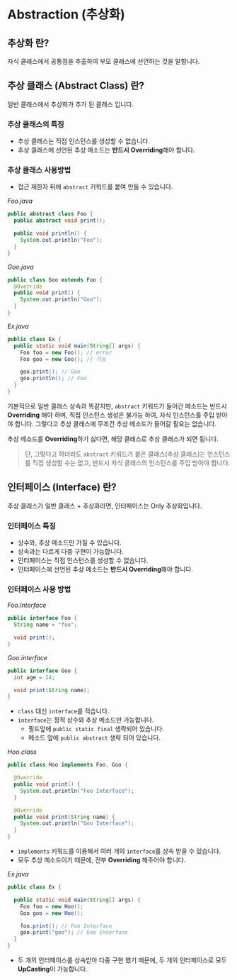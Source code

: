 # Abstraction (추상화)

## 추상화 란?

자식 클래스에서 공통점을 추출하여 부모 클래스에 선언하는 것을 말합니다.

## 추상 클래스 (Abstract Class) 란?

일반 클래스에서 추상화가 추가 된 클래스 입니다.

### 추상 클래스의 특징

- 추상 클래스는 직접 인스턴스를 생성할 수 없습니다.
- 추상 클래스에 선언된 추상 메소드는 **반드시 Overriding**해야 합니다.

### 추상 클래스 사용방법

- 접근 제한자 뒤에 `abstract` 키워드를 붙여 만들 수 있습니다.

*Foo.java*

```java
public abstract class Foo {
  public abstract void print();

  public void println() {
    System.out.println("Foo");
  }
}
```

*Goo.java*

```java
public class Goo extends Foo {
  @Override
  public void print() {
    System.out.println("Goo");
  }
}
```

*Ex.java*

```java
public class Ex {
  public static void main(String[] args) {
    Foo foo = new Foo(); // error
    Foo goo = new Goo(); // 가능

    goo.print(); // Goo
    goo.println(); // Foo
  }
}
```

기본적으로 일반 클래스 상속과 똑같지만, `abstract` 키워드가 들어간 메소드는 반드시 **Overriding** 해야 하며, 직접 인스턴스 생성은 불가능 하여, 자식 인스턴스를 주입 받아야 합니다. 그렇다고
추상 클래스에 무조건 추상 메소드가 들어갈 필요는 없습니다.

추상 메소드를 **Overriding**하기 싫다면, 해당 클래스로 추상 클래스가 되면 됩니다.

> 단, 그렇다고 하더라도 `abstract` 키워드가 붙은 클래스(추상 클래스)는 인스턴스를 직접 생성할 수는 없고, 반드시 자식 클래스의 인스턴스를 주입 받아야 합니다.

## 인터페이스 (Interface) 란?

추상 클래스가 일반 클래스 + 추상화라면, 인터페이스는 Only 추상화입니다.

### 인터페이스 특징

- 상수와, 추상 메소드만 가질 수 있습니다.
- 상속과는 다르게 다중 구현이 가능합니다.
- 인터페이스는 직접 인스턴스를 생성할 수 없습니다.
- 인터페이스에 선언된 추상 메소드는 **반드시 Overriding**해야 합니다.

### 인터페이스 사용 방법

*Foo.interface*

```java
public interface Foo {
  String name = "foo";

  void print();
}
```

*Goo.interface*

```java
public interface Goo {
  int age = 24;

  void print(String name);
}
```

- `class` 대신 `interface`를 적습니다.
- `interface`는 정적 상수와 추상 메소드만 가능합니다.
    - 필드앞에 `public static final` 생략되어 있습니다.
    - 메소드 앞에 `public abstract` 생략 되어 있습니다.

*Hoo.class*

```java
public class Hoo implements Foo, Goo {

  @Override
  public void print() {
    System.out.println("Foo Interface");
  }

  @Override
  public void print(String name) {
    System.out.println("Goo Interface");
  }
}
```

- `implements` 키워드를 이용해서 여러 개의 `interface`를 상속 받을 수 있습니다.
- 모두 추상 메소드이기 때문에, 전부 **Overriding** 해주어야 합니다.

*Ex.java*

```java
public class Ex {

  public static void main(String[] args) {
    Foo foo = new Hoo();
    Goo goo = new Hoo();

    foo.print(); // Foo Interface
    goo.print("goo"); // Goo interface
  }
}
```

- 두 개의 인터페이스를 상속받아 다중 구현 했기 때문에, 두 개의 인터페이스로 모두 **UpCasting**이 가능합니다.
